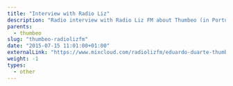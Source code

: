 ```yaml
---
title: "Interview with Radio Liz"
description: "Radio interview with Radio Liz FM about Thumbeo (in Portuguese)."
parents:
  - thumbeo
slug: "thumbeo-radiolizfm"
date: "2015-07-15 11:01:00+01:00"
externalLink: "https://www.mixcloud.com/radiolizfm/eduardo-duarte-thumbeo-boleia-para-festivais/"
weight: -1
types:
  - other
---
```

